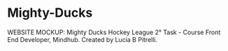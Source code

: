 # Mighty-Ducks
WEBSITE MOCKUP: Mighty Ducks Hockey League 
2° Task - Course Front End Developer, Mindhub.
Created by Lucia B Pitrelli.
